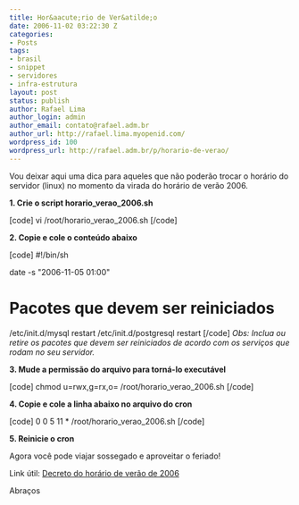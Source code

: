 ```yaml
---
title: Hor&aacute;rio de Ver&atilde;o
date: 2006-11-02 03:22:30 Z
categories:
- Posts
tags:
- brasil
- snippet
- servidores
- infra-estrutura
layout: post
status: publish
author: Rafael Lima
author_login: admin
author_email: contato@rafael.adm.br
author_url: http://rafael.lima.myopenid.com/
wordpress_id: 100
wordpress_url: http://rafael.adm.br/p/horario-de-verao/
---
```


Vou deixar aqui uma dica para aqueles que n&atilde;o poder&atilde;o trocar o hor&aacute;rio do servidor (linux) no momento da virada do hor&aacute;rio de ver&atilde;o 2006.

<strong>1. Crie o script horario_verao_2006.sh</strong>

[code]
vi /root/horario_verao_2006.sh
[/code]

<strong>2. Copie e cole o conte&uacute;do abaixo</strong>

[code]
#!/bin/sh

date -s "2006-11-05 01:00"

# Pacotes que devem ser reiniciados
/etc/init.d/mysql restart
/etc/init.d/postgresql restart
[/code]
<em>Obs: Inclua ou retire os pacotes que devem ser reiniciados de acordo com os servi&ccedil;os que rodam no seu servidor.</em>

<strong>3. Mude a permiss&atilde;o do arquivo para torn&aacute;-lo execut&aacute;vel</strong>

[code]
chmod u=rwx,g=rx,o= /root/horario_verao_2006.sh
[/code]

<strong>4. Copie e cole a linha abaixo no arquivo do cron</strong>

[code]
0 0 5 11 * /root/horario_verao_2006.sh
[/code]

<strong>5. Reinicie o cron</strong>

Agora voc&ecirc; pode viajar sossegado e aproveitar o feriado!

Link &uacute;til: <a href="http://pcdsh01.on.br/DecHV5920.gif">Decreto do hor&aacute;rio de ver&atilde;o de 2006</a>

Abra&ccedil;os
